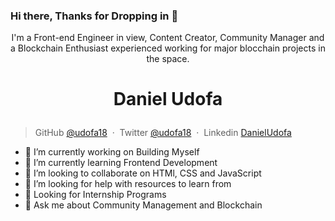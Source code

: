 ### Hi there, Thanks for Dropping in 👋

<p align="center">I'm a Front-end Engineer in view, Content Creator,  Community Manager and a Blockchain Enthusiast experienced working for major blocchain projects in the space.</p>


<h1 align="center">

  Daniel Udofa 
  <br></h1>
  



> GitHub [@udofa18](https://github.com/udofa18) &nbsp;&middot;&nbsp;
> Twitter [@udofa18](https://twitter.com/udofa18) &nbsp;&middot;&nbsp;
> Linkedin [DanielUdofa](https://www.linkedin.com/in/daniel-udofa-865778149)

- 🔭 I’m currently working on Building Myself
- 🌱 I’m currently learning Frontend Development
- 👯 I’m looking to collaborate on HTMl, CSS and JavaScript
- 🤔 I’m looking for help with resources to learn from
- 🔭 Looking for Internship Programs 
- 💬 Ask me about Community Management and Blockchain





